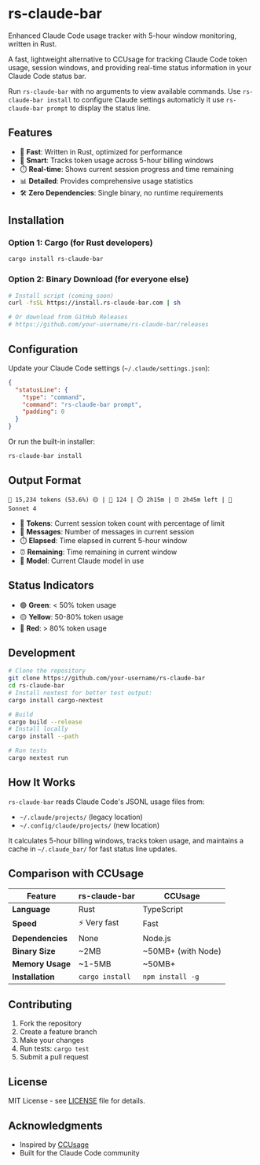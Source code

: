 # rs-claude-bar

Enhanced Claude Code usage tracker with 5-hour window monitoring, written in Rust.

A fast, lightweight alternative to CCUsage for tracking Claude Code token usage, session windows, and providing real-time status information in your Claude Code status bar.

Run `rs-claude-bar` with no arguments to view available commands.
Use `rs-claude-bar install` to configure Claude settings automaticly it use `rs-claude-bar prompt` to display the status line.
## Features

- 🚀 **Fast**: Written in Rust, optimized for performance
- 🧠 **Smart**: Tracks token usage across 5-hour billing windows
- ⏱️ **Real-time**: Shows current session progress and time remaining
- 📊 **Detailed**: Provides comprehensive usage statistics
- 🛠️ **Zero Dependencies**: Single binary, no runtime requirements

## Installation

### Option 1: Cargo (for Rust developers)
```bash
cargo install rs-claude-bar
```

### Option 2: Binary Download (for everyone else)
```bash
# Install script (coming soon)
curl -fsSL https://install.rs-claude-bar.com | sh

# Or download from GitHub Releases
# https://github.com/your-username/rs-claude-bar/releases
```

## Configuration

Update your Claude Code settings (`~/.claude/settings.json`):

```json
{
  "statusLine": {
    "type": "command",
    "command": "rs-claude-bar prompt",
    "padding": 0
  }
}
```

Or run the built-in installer:

```bash
rs-claude-bar install
```


## Output Format

```
🧠 15,234 tokens (53.6%) 🟡 | 💬 124 | ⏱️ 2h15m | ⏰ 2h45m left | 🤖 Sonnet 4
```

- 🧠 **Tokens**: Current session token count with percentage of limit
- 💬 **Messages**: Number of messages in current session
- ⏱️ **Elapsed**: Time elapsed in current 5-hour window
- ⏰ **Remaining**: Time remaining in current window
- 🤖 **Model**: Current Claude model in use

## Status Indicators

- 🟢 **Green**: < 50% token usage
- 🟡 **Yellow**: 50-80% token usage  
- 🔴 **Red**: > 80% token usage

## Development

```bash
# Clone the repository
git clone https://github.com/your-username/rs-claude-bar
cd rs-claude-bar
# Install nextest for better test output:
cargo install cargo-nextest

# Build
cargo build --release
# Install locally
cargo install --path

# Run tests
cargo nextest run
```

## How It Works

`rs-claude-bar` reads Claude Code's JSONL usage files from:
- `~/.claude/projects/` (legacy location)
- `~/.config/claude/projects/` (new location)

It calculates 5-hour billing windows, tracks token usage, and maintains a cache in `~/.claude_bar/` for fast status line updates.

## Comparison with CCUsage

| Feature | rs-claude-bar | CCUsage |
|---------|---------------|---------|
| **Language** | Rust | TypeScript |
| **Speed** | ⚡ Very fast | Fast |
| **Dependencies** | None | Node.js |
| **Binary Size** | ~2MB | ~50MB+ (with Node) |
| **Memory Usage** | ~1-5MB | ~50MB+ |
| **Installation** | `cargo install` | `npm install -g` |

## Contributing

1. Fork the repository
2. Create a feature branch
3. Make your changes
4. Run tests: `cargo test`
5. Submit a pull request

## License

MIT License - see [LICENSE](LICENSE) file for details.

## Acknowledgments

- Inspired by [CCUsage](https://github.com/configurable-and-comprehensible/ccusage)
- Built for the Claude Code community